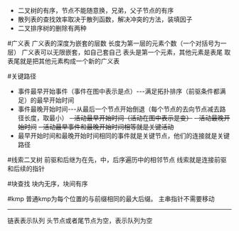 * 二叉树的有序，节点不能随意换，兄弟，父子节点的有序
* 散列表的查找效率取决于散列函数，解决冲突的方法，装填因子
* 二叉排序树的删除有两种

#广义表
广义表的深度为嵌套的层数
长度为第一层的元素个数（一个对括号为一层）
广义表可以无限嵌套，如自己套自己
表头是第一个元素，其他元素是表尾
取表尾就是把其他元素构成一个新的广义表

#关键路径
-   事件最早开始事件（事件在图中表示是点）---满足拓扑排序（前驱条件都满足）的最早开始时间
-   事件最晚开始时间---从最后一个节点开始倒退（每个节点的去向节点减去路径长度，取最小）
~~-   活动最早开始时间（活动在图中表示是变）~~
~~-   活动最晚开始时间~~
~~-   活动最早事件和最晚开始时间相等就是关键活动~~
-   最早开始时间和最晚开始时间相同的事件就是关键节点，他们的连接就是关键路径

#线索二叉树
前驱和后继为在先，中，后序遍历中的相邻节点
线索就是连接前驱和后续的指针

#块查找
块内无序，块间有序

#kmp
普通kmp为每个位置的与前缀相同的最大后缀。
主串指针不需要移动

---
链表表示队列
头节点或者尾节点为空，表示队列为空

